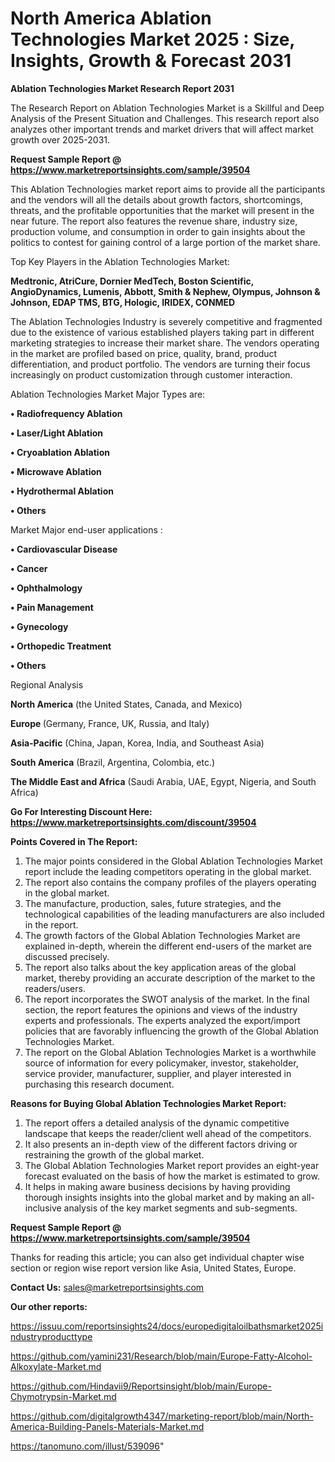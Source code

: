 # North America Ablation Technologies Market 2025 : Size, Insights, Growth & Forecast 2031

<strong>Ablation Technologies Market Research Report 2031</strong>

The Research Report on Ablation Technologies Market is a Skillful and Deep Analysis of the Present Situation and Challenges. This research report also analyzes other important trends and market drivers that will affect market growth over 2025-2031.

<strong>Request Sample Report @ <a href=https://www.marketreportsinsights.com/sample/39504>https://www.marketreportsinsights.com/sample/39504</a></strong>

This Ablation Technologies market report aims to provide all the participants and the vendors will all the details about growth factors, shortcomings, threats, and the profitable opportunities that the market will present in the near future. The report also features the revenue share, industry size, production volume, and consumption in order to gain insights about the politics to contest for gaining control of a large portion of the market share.

Top Key Players in the Ablation Technologies Market:

<strong>Medtronic, AtriCure, Dornier MedTech, Boston Scientific, AngioDynamics, Lumenis, Abbott, Smith & Nephew, Olympus, Johnson & Johnson, EDAP TMS, BTG, Hologic, IRIDEX, CONMED</strong>

The Ablation Technologies Industry is severely competitive and fragmented due to the existence of various established players taking part in different marketing strategies to increase their market share. The vendors operating in the market are profiled based on price, quality, brand, product differentiation, and product portfolio. The vendors are turning their focus increasingly on product customization through customer interaction.

Ablation Technologies Market Major Types are:

<strong>•  Radiofrequency Ablation

•  Laser/Light Ablation

•  Cryoablation Ablation

•  Microwave Ablation

•  Hydrothermal Ablation

•  Others</strong>

Market Major end-user applications :

<strong>•  Cardiovascular Disease

•  Cancer

•  Ophthalmology

•  Pain Management

•  Gynecology

•  Orthopedic Treatment

•  Others</strong>

Regional Analysis

</u><strong><b>North America</b></strong> (the United States, Canada, and Mexico)

<strong><b>Europe </b></strong>(Germany, France, UK, Russia, and Italy)

<strong><b>Asia-Pacific</b></strong> (China, Japan, Korea, India, and Southeast Asia)

<strong><b>South America</b></strong> (Brazil, Argentina, Colombia, etc.)

<strong><b>The Middle East and Africa</b></strong> (Saudi Arabia, UAE, Egypt, Nigeria, and South Africa)

<strong>Go For Interesting Discount Here: <a href=https://www.marketreportsinsights.com/discount/39504>https://www.marketreportsinsights.com/discount/39504</a></strong>

<strong>Points Covered in The Report:</strong>
<ol>
  <li>The major points considered in the Global Ablation Technologies Market report include the leading competitors operating in the global market.</li>
  <li>The report also contains the company profiles of the players operating in the global market.</li>
  <li>The manufacture, production, sales, future strategies, and the technological capabilities of the leading manufacturers are also included in the report.</li>
  <li>The growth factors of the Global Ablation Technologies Market are explained in-depth, wherein the different end-users of the market are discussed precisely.</li>
  <li>The report also talks about the key application areas of the global market, thereby providing an accurate description of the market to the readers/users.</li>
  <li>The report incorporates the SWOT analysis of the market. In the final section, the report features the opinions and views of the industry experts and professionals. The experts analyzed the export/import policies that are favorably influencing the growth of the Global Ablation Technologies Market.</li>
  <li>The report on the Global Ablation Technologies Market is a worthwhile source of information for every policymaker, investor, stakeholder, service provider, manufacturer, supplier, and player interested in purchasing this research document.</li>
</ol>
<strong>Reasons for Buying Global Ablation Technologies Market Report:</strong>

<ol>
  <li>The report offers a detailed analysis of the dynamic competitive landscape that keeps the reader/client well ahead of the competitors.</li>
  <li>It also presents an in-depth view of the different factors driving or restraining the growth of the global market.</li>
  <li>The Global Ablation Technologies Market report provides an eight-year forecast evaluated on the basis of how the market is estimated to grow.</li>
  <li>It helps in making aware business decisions by having providing thorough insights insights into the global market and by making an all-inclusive analysis of the key market segments and sub-segments.</li>
</ol>
<strong>Request Sample Report @ <a href=https://www.marketreportsinsights.com/sample/39504>https://www.marketreportsinsights.com/sample/39504</a></strong>


Thanks for reading this article; you can also get individual chapter wise section or region wise report version like Asia, United States, Europe.

<strong>Contact Us:</strong>
sales@marketreportsinsights.com

<strong>Our other reports:</strong>

<a href=https://issuu.com/reportsinsights24/docs/europedigitaloilbathsmarket2025industryproducttype>https://issuu.com/reportsinsights24/docs/europedigitaloilbathsmarket2025industryproducttype</a>

<a href=https://github.com/yamini231/Research/blob/main/Europe-Fatty-Alcohol-Alkoxylate-Market.md>https://github.com/yamini231/Research/blob/main/Europe-Fatty-Alcohol-Alkoxylate-Market.md</a>

<a href=https://github.com/Hindavii9/Reportsinsight/blob/main/Europe-Chymotrypsin-Market.md>https://github.com/Hindavii9/Reportsinsight/blob/main/Europe-Chymotrypsin-Market.md</a>

<a href=https://github.com/digitalgrowth4347/marketing-report/blob/main/North-America-Building-Panels-Materials-Market.md>https://github.com/digitalgrowth4347/marketing-report/blob/main/North-America-Building-Panels-Materials-Market.md</a>

<a href=https://tanomuno.com/illust/539096>https://tanomuno.com/illust/539096</a>"
